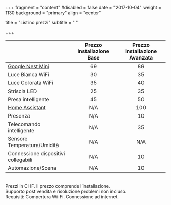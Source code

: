 +++
fragment = "content"
#disabled = false
date = "2017-10-04"
weight = 1130
background = "primary"
align = "center"

title = "Listino prezzi"
subtitle = " "

+++


|                  | Prezzo Installazione Base | Prezzo Installazione Avanzata |
|------------------|:-------------------------:|:-----------------------------:|
| [Google Nest Mini](https://store.google.com/it/product/google_nest_mini?hl=it-IT) | 69                        | 89                            |
| Luce Bianca WiFi | 30                        |   35                          |
|Luce Colorata WiFi| 35                        |   40                          |
| Striscia LED	   | 25                        |   35                          |
|Presa intelligente| 45                        |   50                          |
|[Home Assistant](/homeassistant)    | N/A                       |   100                         |
|Presenza          | N/A                       |   10                          |
|Telecomando intelligente|  N/A                | 35                            |
|Sensore Temperatura/Umidità|  N/A             |N/A                            |
|Connessione dispositivi collegabili|  N/A     |10                             |
|Automazione/Scena|   N/A                      |                    10         |
<br>
Prezzi in CHF. Il prezzo comprende l’installazione. <br>
Supporto post vendita e risoluzione problemi non incluso. <br>
Requisiti: Compertura Wi-Fi. Connessione ad internet.